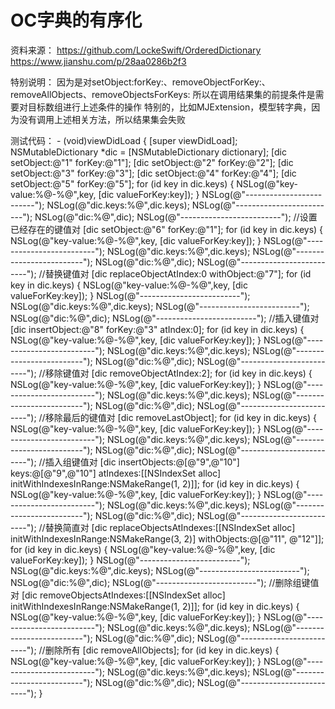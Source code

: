 #  OC字典的有序化
资料来源：
    https://github.com/LockeSwift/OrderedDictionary
    https://www.jianshu.com/p/28aa0286b2f3

特别说明：
    因为是对setObject:forKey:、removeObjectForKey:、removeAllObjects、removeObjectsForKeys:
    所以在调用结果集的前提条件是需要对目标数组进行上述条件的操作
    特别的，比如MJExtension，模型转字典，因为没有调用上述相关方法，所以结果集会失败

测试代码：
    - (void)viewDidLoad {
        [super viewDidLoad];
        NSMutableDictionary *dic = [NSMutableDictionary dictionary];
        [dic setObject:@"1" forKey:@"1"];
        [dic setObject:@"2" forKey:@"2"];
        [dic setObject:@"3" forKey:@"3"];
        [dic setObject:@"4" forKey:@"4"];
        [dic setObject:@"5" forKey:@"5"];
        for (id key in dic.keys) {
            NSLog(@"key-value:%@-%@",key, [dic valueForKey:key]);
        }
        NSLog(@"-------------------------");
        NSLog(@"dic.keys:%@",dic.keys);
        NSLog(@"-------------------------");
        NSLog(@"dic:%@",dic);
        NSLog(@"-------------------------");
        //设置已经存在的键值对
        [dic setObject:@"6" forKey:@"1"];
        for (id key in dic.keys) {
            NSLog(@"key-value:%@-%@",key, [dic valueForKey:key]);
        }
        NSLog(@"-------------------------");
        NSLog(@"dic.keys:%@",dic.keys);
        NSLog(@"-------------------------");
        NSLog(@"dic:%@",dic);
        NSLog(@"-------------------------");
        //替换键值对
        [dic replaceObjectAtIndex:0 withObject:@"7"];
        for (id key in dic.keys) {
            NSLog(@"key-value:%@-%@",key, [dic valueForKey:key]);
        }
        NSLog(@"-------------------------");
        NSLog(@"dic.keys:%@",dic.keys);
        NSLog(@"-------------------------");
        NSLog(@"dic:%@",dic);
        NSLog(@"-------------------------");
        //插入键值对
        [dic insertObject:@"8" forKey:@"3" atIndex:0];
        for (id key in dic.keys) {
            NSLog(@"key-value:%@-%@",key, [dic valueForKey:key]);
        }
        NSLog(@"-------------------------");
        NSLog(@"dic.keys:%@",dic.keys);
        NSLog(@"-------------------------");
        NSLog(@"dic:%@",dic);
        NSLog(@"-------------------------");
        //移除键值对
        [dic removeObjectAtIndex:2];
        for (id key in dic.keys) {
            NSLog(@"key-value:%@-%@",key, [dic valueForKey:key]);
        }
        NSLog(@"-------------------------");
        NSLog(@"dic.keys:%@",dic.keys);
        NSLog(@"-------------------------");
        NSLog(@"dic:%@",dic);
        NSLog(@"-------------------------");
        //移除最后的键值对
        [dic removeLastObject];
        for (id key in dic.keys) {
            NSLog(@"key-value:%@-%@",key, [dic valueForKey:key]);
        }
        NSLog(@"-------------------------");
        NSLog(@"dic.keys:%@",dic.keys);
        NSLog(@"-------------------------");
        NSLog(@"dic:%@",dic);
        NSLog(@"-------------------------");
        //插入组键值对
        [dic insertObjects:@[@"9",@"10"] keys:@[@"9",@"10"] atIndexes:[[NSIndexSet alloc] initWithIndexesInRange:NSMakeRange(1, 2)]];
        for (id key in dic.keys) {
            NSLog(@"key-value:%@-%@",key, [dic valueForKey:key]);
        }
        NSLog(@"-------------------------");
        NSLog(@"dic.keys:%@",dic.keys);
        NSLog(@"-------------------------");
        NSLog(@"dic:%@",dic);
        NSLog(@"-------------------------");
        //替换简直对
        [dic replaceObjectsAtIndexes:[[NSIndexSet alloc] initWithIndexesInRange:NSMakeRange(3, 2)] withObjects:@[@"11", @"12"]];
        for (id key in dic.keys) {
            NSLog(@"key-value:%@-%@",key, [dic valueForKey:key]);
        }
        NSLog(@"-------------------------");
        NSLog(@"dic.keys:%@",dic.keys);
        NSLog(@"-------------------------");
        NSLog(@"dic:%@",dic);
        NSLog(@"-------------------------");
        //删除组键值对
        [dic removeObjectsAtIndexes:[[NSIndexSet alloc] initWithIndexesInRange:NSMakeRange(1, 2)]];
        for (id key in dic.keys) {
            NSLog(@"key-value:%@-%@",key, [dic valueForKey:key]);
        }
        NSLog(@"-------------------------");
        NSLog(@"dic.keys:%@",dic.keys);
        NSLog(@"-------------------------");
        NSLog(@"dic:%@",dic);
        NSLog(@"-------------------------");
        //删除所有
        [dic removeAllObjects];
        for (id key in dic.keys) {
            NSLog(@"key-value:%@-%@",key, [dic valueForKey:key]);
        }
        NSLog(@"-------------------------");
        NSLog(@"dic.keys:%@",dic.keys);
        NSLog(@"-------------------------");
        NSLog(@"dic:%@",dic);
        NSLog(@"-------------------------");
    }
